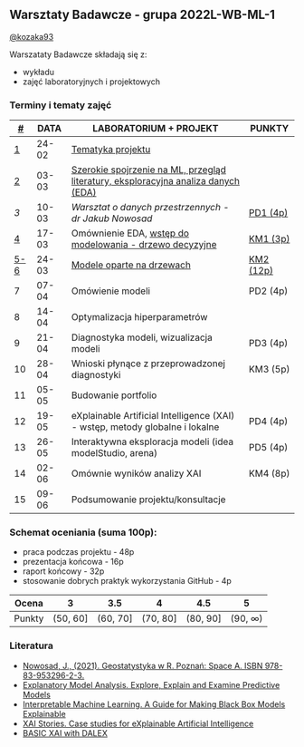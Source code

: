 ## Warsztaty Badawcze - grupa 2022L-WB-ML-1

[@kozaka93](https://github.com/kozaka93)


Warszataty Badawcze składają się z:
 - wykładu
 - zajęć laboratoryjnych i projektowych

### Terminy i tematy zajęć 


<table>
<thead>
  <tr>
   <th><a href="https://github.com/MI2-Education/2022L-WB-ML-1/blob/main/materials/other.md" target="_blank" rel="noopener noreferrer">#</a></th>
    <th>DATA</th>
    <th>LABORATORIUM + PROJEKT</th>
    <th>PUNKTY</th>
  </tr>
</thead>
<tbody>
  <tr>
   <td><a href="https://github.com/MI2-Education/2022L-WB-ML-1/blob/main/materials/week1/week1.md" target="_blank" rel="noopener noreferrer"> 1</a></td>
    <td>24-02</td>
    <td><a href="https://github.com/MI2-Education/2022L-WB-ML-1/blob/main/materials/week1/L1-intro.pdf" target="_blank" rel="noopener noreferrer">Tematyka projektu</a></td>
    <td></td>
  </tr>
  <tr>
    <td><a href="https://github.com/MI2-Education/2022L-WB-ML-1/blob/main/materials/week2/week2.md" target="_blank" rel="noopener noreferrer"> 2</a></td>
    <td>03-03</td>
    <td><a href="https://github.com/MI2-Education/2022L-WB-ML-1/blob/main/materials/week2/L2-ML-paper.pdf" target="_blank" rel="noopener noreferrer">Szerokie spojrzenie na ML, przegląd literatury, eksploracyjna analiza danych (EDA)</a></td>
    <td></td>
  </tr>
  <tr>
    <td><i>3</i></td>
    <td>10-03</td>
   <td><i>Warsztat o danych przestrzennych - dr Jakub Nowosad</i></td>
    <td><a href="https://github.com/MI2-Education/2022L-WB-ML-1/issues/1" target="_blank" rel="noopener noreferrer">PD1 (4p)</a></td>
  </tr>
  <tr>
    <td><a href="https://github.com/MI2-Education/2022L-WB-ML-1/blob/main/materials/week4/week4.md" target="_blank" rel="noopener noreferrer"> 4</a></td>
    <td>17-03</td>
    <td>Omównienie EDA, <a href="https://github.com/MI2-Education/2022L-WB-ML-1/blob/main/materials/week4/rpart.R" target="_blank" rel="noopener noreferrer"> wstęp do modelowania - drzewo decyzyjne</a></td>
    <td><a href="https://github.com/MI2-Education/2022L-WB-ML-1/issues/2" target="_blank" rel="noopener noreferrer">KM1 (3p)</a></td>
  </tr>
  <tr>
    <td><a href="https://github.com/MI2-Education/2022L-WB-ML-1/blob/main/materials/week56/week56.md" target="_blank" rel="noopener noreferrer">5-6</a></td>
    <td>24-03</td>
    <td><a href="https://github.com/MI2-Education/2022L-WB-ML-1/tree/main/milestones/ms2a" target="_blank" rel="noopener noreferrer">Modele oparte na drzewach</a></td>
     <td><a href="https://github.com/MI2-Education/2022L-WB-ML-1/issues/3" target="_blank" rel="noopener noreferrer"> KM2 (12p)</a></td>
  </tr>
    <tr>
    <td>7</td>
    <td>07-04</td>
    <td> Omówienie modeli</td>
    <td> PD2 (4p) </td>
  </tr>
  <tr>
    <td>8</td>
    <td>14-04</td>
    <td>Optymalizacja hiperparametrów</td>
    <td></td>
  </tr>
  <tr>
    <td>9</td>
    <td>21-04</td>
    <td>Diagnostyka modeli, wizualizacja modeli</td>
    <td>PD3 (4p)</td>
  </tr>
  <tr>
    <td>10</td>
    <td>28-04</td>
    <td>Wnioski płynące z przeprowadzonej diagnostyki</td>
    <td>KM3 (5p)</td>
  </tr>
  <tr>
    <td>11</td>
    <td>05-05</td>
    <td>Budowanie portfolio</td>
    <td></td>
  </tr>
  <tr>
    <td>12</td>
    <td>19-05</td>
    <td>eXplainable Artificial Intelligence (XAI) - wstęp, metody globalne i lokalne</td>
    <td>PD4 (4p)</td>
  </tr>
  <tr>
    <td>13</td>
    <td>26-05</td>
    <td>Interaktywna eksploracja modeli (idea modelStudio, arena)</td>
    <td>PD5 (4p)</td>
  </tr>
  <tr>
    <td>14</td>
    <td>02-06</td>
    <td>Omównie wyników analizy XAI</td>
    <td>KM4 (8p)</td>
  </tr>
  <tr>
    <td>15</td>
    <td>09-06</td>
    <td>Podsumowanie projektu/konsultacje</td>
    <td></td>
  </tr>
 
</tbody>
</table>

### Schemat oceniania (suma 100p):
-   praca podczas projektu -   48p
-   prezentacja końcowa - 16p
-   raport końcowy - 32p
-   stosowanie dobrych praktyk wykorzystania GitHub - 4p



| Ocena |  3 | 3.5 | 4 | 4.5 | 5 |
|:---:|:---:|:---:|:---:|:---:|:---:|
| Punkty   | (50, 60] | (60, 70] | (70, 80] | (80, 90] | (90, ∞) |


### Literatura
- [Nowosad, J., (2021). Geostatystyka w R. Poznań: Space A. ISBN 978-83-953296-2-3.](https://bookdown.org/nowosad/geostatystyka/)
- [Explanatory Model Analysis. Explore, Explain and Examine Predictive Models](https://pbiecek.github.io/ema/)
- [Interpretable Machine Learning. A Guide for Making Black Box Models Explainable](https://christophm.github.io/interpretable-ml-book/)
- [XAI Stories. Case studies for eXplainable Artificial Intelligence](https://pbiecek.github.io/xai_stories/)
- [BASIC XAI with DALEX](https://medium.com/responsibleml/tagged/basic-xai)
